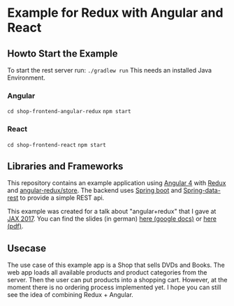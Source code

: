 # Example for Redux with Angular and React

## Howto Start the Example

To start the rest server run:
`./gradlew run`
This needs an installed Java Environment.

### Angular
`cd shop-frontend-angular-redux`
`npm start`

### React
`cd shop-frontend-react`
`npm start`


## Libraries and Frameworks
This repository contains an example application using [Angular 4](https://angular.io/) with
[Redux](http://redux.js.org/docs/introduction/) and [angular-redux/store](https://github.com/angular-redux/store).
The backend uses [Spring boot](https://projects.spring.io/spring-boot/) and
[Spring-data-rest](http://projects.spring.io/spring-data-rest/) to provide a simple REST api.

This example was created for a talk about "angular+redux" that I gave at
[JAX 2017](https://jax.de/session/angular-anwendungen-mit-redux/). You can find the slides (in german)
[here (google docs)](https://docs.google.com/presentation/d/1JeRlmAw9v3RYmTZTzXyJHLTUshM1PY4zKazqBzNI384/edit?usp=sharing)
or [here (pdf)](./angular_redux_manuel_mauky.pdf).

## Usecase
The use case of this example app is a Shop that sells DVDs and Books. The web app loads all available
products and product categories from the server. Then the user can put products into a shopping cart.
However, at the moment there is no ordering process implemented yet.
I hope you can still see the idea of combining Redux + Angular.

